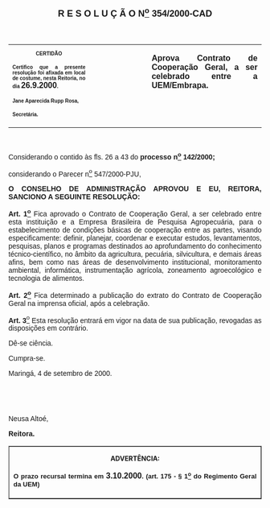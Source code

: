 <BODY>

<B><FONT FACE="Arial" SIZE=4><P ALIGN="CENTER"><A NAME="_Toc445798786"></P>
<P ALIGN="CENTER">R E S O L U &Ccedil; &Atilde; O  N<U><SUP>o</U></SUP>  354/2000-CAD</P>
</B></FONT><FONT FACE="Arial"><P ALIGN="JUSTIFY"></P>
<P ALIGN="JUSTIFY">&nbsp;</P></FONT>
<TABLE CELLSPACING=0 BORDER=0 CELLPADDING=7 WIDTH=621>
<TR><TD WIDTH="32%" VALIGN="TOP">
<B><FONT FACE="Arial" SIZE=1><P ALIGN="CENTER">CERTID&Atilde;O</P>
<P ALIGN="JUSTIFY">   Certifico que a presente resolu&ccedil;&atilde;o foi afixada em local de costume, nesta Reitoria, no dia </FONT><FONT FACE="Arial">26.9.2000</FONT><FONT FACE="Arial" SIZE=1>.</P>
<P ALIGN="JUSTIFY"></P>
<P ALIGN="JUSTIFY">Jane Aparecida Rupp Rosa,</P>
<P ALIGN="JUSTIFY">Secret&aacute;ria.</B></FONT></TD>
<TD WIDTH="23%" VALIGN="TOP">&nbsp;</TD>
<TD WIDTH="46%" VALIGN="TOP">
<B><FONT FACE="Arial"><P ALIGN="JUSTIFY">Aprova Contrato de Coopera&ccedil;&atilde;o Geral, a ser celebrado entre a UEM/Embrapa.</B></FONT></TD>
</TR>
</TABLE>

<FONT FACE="Arial"><P ALIGN="JUSTIFY"></P>
<P ALIGN="JUSTIFY">&nbsp;</P>
<P ALIGN="JUSTIFY">&#9;Considerando o contido &agrave;s fls. 26 a 43 do <B>processo n<U><SUP>o</U></SUP> 142/2000;</P>
<P ALIGN="JUSTIFY">&#9;</B>considerando o Parecer n<U><SUP>o</U></SUP> 547/2000-PJU,</P>
<P ALIGN="JUSTIFY"></P>
<B><P ALIGN="JUSTIFY">O CONSELHO DE ADMINISTRA&Ccedil;&Atilde;O APROVOU E EU, REITORA, SANCIONO A SEGUINTE RESOLU&Ccedil;&Atilde;O:</P>
</B><P ALIGN="JUSTIFY"></P>
<B><P ALIGN="JUSTIFY">Art. 1<U><SUP>o</B></U></SUP> Fica aprovado o Contrato de Coopera&ccedil;&atilde;o Geral, a ser celebrado entre esta institui&ccedil;&atilde;o e a Empresa Brasileira de Pesquisa Agropecu&aacute;ria, para o estabelecimento de condi&ccedil;&otilde;es b&aacute;sicas de coopera&ccedil;&atilde;o entre as partes, visando especificamente: definir, planejar, coordenar e executar estudos, levantamentos, pesquisas, planos e programas destinados ao aprofundamento do conhecimento t&eacute;cnico-cient&iacute;fico, no &acirc;mbito da agricultura, pecu&aacute;ria, silvicultura, e demais &aacute;reas afins, bem como nas &aacute;reas de desenvolvimento institucional, monitoramento ambiental, inform&aacute;tica, instrumenta&ccedil;&atilde;o agr&iacute;cola, zoneamento agroecol&oacute;gico e tecnologia de alimentos.</P>
<B><P ALIGN="JUSTIFY">Art. 2<U><SUP>o</B></U></SUP> Fica determinado a publica&ccedil;&atilde;o do extrato do Contrato de Coopera&ccedil;&atilde;o Geral na imprensa oficial, ap&oacute;s a celebra&ccedil;&atilde;o.</P>
<B><P ALIGN="JUSTIFY">Art. 3</B><U><SUP>o</U></SUP><B> </B>Esta resolu&ccedil;&atilde;o entrar&aacute; em vigor na data de sua publica&ccedil;&atilde;o, revogadas as disposi&ccedil;&otilde;es em contr&aacute;rio.</P>
<P ALIGN="JUSTIFY">&#9;D&ecirc;-se ci&ecirc;ncia.</P>
<P ALIGN="JUSTIFY">&#9;Cumpra-se.</P>
<P ALIGN="JUSTIFY">Maring&aacute;, 4 de setembro de 2000.</P>
<P ALIGN="JUSTIFY"></P>
<P ALIGN="JUSTIFY">&nbsp;</P>
<P ALIGN="JUSTIFY">&nbsp;</P>
<P ALIGN="JUSTIFY">Neusa Alto&eacute;,</P>
<B><P ALIGN="JUSTIFY">Reitora.</P>
</B><P ALIGN="JUSTIFY"></P></FONT>
<TABLE BORDER CELLSPACING=1 CELLPADDING=4 WIDTH=212>
<TR><TD VALIGN="TOP">
<B><FONT SIZE=2><P ALIGN="CENTER">ADVERT&Ecirc;NCIA:</P>
</FONT><FONT FACE="Arial" SIZE=2><P ALIGN="JUSTIFY">O prazo recursal termina em </FONT><FONT FACE="Arial">3.10.2000</FONT><FONT FACE="Arial" SIZE=2>. (art. 175 - § 1<U><SUP>o</U></SUP> do Regimento Geral da UEM)</B></FONT></TD>
</TR>
</TABLE>

<FONT SIZE=2><P></A></P></FONT></BODY>
